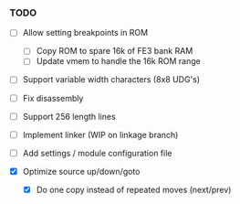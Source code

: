 ### TODO
- [ ] Allow setting breakpoints in ROM
  - [ ] Copy ROM to spare 16k of FE3 bank RAM
  - [ ] Update vmem to handle the 16k ROM range

- [ ] Support variable width characters (8x8 UDG's)

- [ ] Fix disassembly

- [ ] Support 256 length lines

- [ ] Implement linker (WIP on linkage branch)

- [ ] Add settings / module configuration file

- [x] Optimize source up/down/goto
  - [x] Do one copy instead of repeated moves (next/prev)
